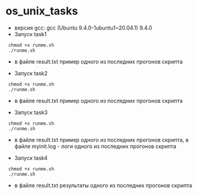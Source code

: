 # os_unix_tasks
* версия gcc: gcc (Ubuntu 9.4.0-1ubuntu1~20.04.1) 9.4.0
 * Запуск task1 
 ```
  chmod +x runme.sh
  ./runme.sh
 ```
* в файле result.txt пример одного из последних прогонов скрипта



 * Запуск task2 
 ```
  chmod +x runme.sh
  ./runme.sh
 ```
 * в файле result.txt пример одного из последних прогонов скрипта

 * Запуск task3 
 ```
  chmod +x runme.sh
  ./runme.sh
 ```
 * в файле result.txt пример одного из последних прогонов скрипта, в файле myinit.log - логи одного из последних прогонов скрипта

 * Запуск task4 
 ```
  chmod +x runme.sh
  ./runme.sh
 ```
 * в файле result.txt результаты одного из последних прогонов скрипта
